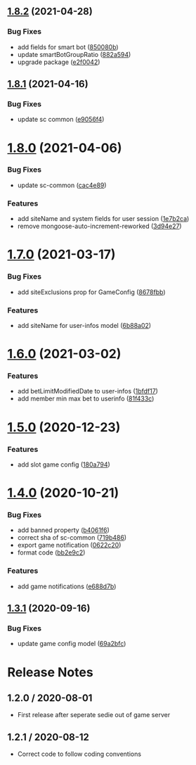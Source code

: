 ## [1.8.2](https://git3.nexdev.net/sc-packages/sc-base-database/compare/v1.8.1...v1.8.2) (2021-04-28)


### Bug Fixes

* add fields for smart bot ([850080b](https://git3.nexdev.net/sc-packages/sc-base-database/commit/850080ba4cdb104b7bf0e73142460b9fafdc359d))
* update smartBotGroupRatio ([882a594](https://git3.nexdev.net/sc-packages/sc-base-database/commit/882a594955229f9fc8c2d2304136b243a1ffd3a8))
* upgrade package ([e2f0042](https://git3.nexdev.net/sc-packages/sc-base-database/commit/e2f0042c3c412f6dd1dfa8a8f383e6aaf9b0e066))

## [1.8.1](https://git3.nexdev.net/sc-packages/sc-base-database/compare/v1.8.0...v1.8.1) (2021-04-16)


### Bug Fixes

* update sc common ([e9056f4](https://git3.nexdev.net/sc-packages/sc-base-database/commit/e9056f49976be4894ed0c962e934487c372b22bb))

# [1.8.0](https://git3.nexdev.net/sc-packages/sc-base-database/compare/v1.7.0...v1.8.0) (2021-04-06)


### Bug Fixes

* update sc-common ([cac4e89](https://git3.nexdev.net/sc-packages/sc-base-database/commit/cac4e8916ea6103baf90f91c4afa9d8917cbe1e2))


### Features

* add siteName and system fields for user session ([1e7b2ca](https://git3.nexdev.net/sc-packages/sc-base-database/commit/1e7b2ca6810293d0017647ebc244b2b79e340962))
* remove mongoose-auto-increment-reworked ([3d94e27](https://git3.nexdev.net/sc-packages/sc-base-database/commit/3d94e276bd993c8ccf5763dd72dd15ca223cb629))

# [1.7.0](https://git3.nexdev.net/sc-packages/sc-base-database/compare/v1.6.0...v1.7.0) (2021-03-17)


### Bug Fixes

* add siteExclusions prop for GameConfig ([8678fbb](https://git3.nexdev.net/sc-packages/sc-base-database/commit/8678fbb0452756b5f67b59e0f29f7354be500af8))


### Features

* add siteName for user-infos model ([6b88a02](https://git3.nexdev.net/sc-packages/sc-base-database/commit/6b88a02e5b5797e8fdc0a575dbeb8e1b10655295))

# [1.6.0](https://git3.nexdev.net/sc-packages/sc-base-database/compare/v1.5.0...v1.6.0) (2021-03-02)


### Features

* add betLimitModifiedDate to user-infos ([1bfdf17](https://git3.nexdev.net/sc-packages/sc-base-database/commit/1bfdf1764e1fd85171e6c314de5b39d33243bded))
* add member min max bet to userinfo ([81f433c](https://git3.nexdev.net/sc-packages/sc-base-database/commit/81f433caf83c7312da0e15ef8f9c7b47b22dc35c))

# [1.5.0](https://git3.nexdev.net/sc-packages/sc-base-database/compare/v1.4.0...v1.5.0) (2020-12-23)


### Features

* add slot game config ([180a794](https://git3.nexdev.net/sc-packages/sc-base-database/commit/180a794b25a471173ec249611e2b3a791745711e))

# [1.4.0](https://git3.nexdev.net/sc-packages/sc-base-database/compare/v1.3.1...v1.4.0) (2020-10-21)


### Bug Fixes

* add banned property ([b4061f6](https://git3.nexdev.net/sc-packages/sc-base-database/commit/b4061f63e4c05803360a564e66e972b54f9cf19a))
* correct sha of sc-common ([719b486](https://git3.nexdev.net/sc-packages/sc-base-database/commit/719b486078e66ddac6af8b0ee58e5937aa42fb42))
* export game notification ([0622c20](https://git3.nexdev.net/sc-packages/sc-base-database/commit/0622c20024e1479411d7476e1c86dd66c7128d5b))
* format code ([bb2e9c2](https://git3.nexdev.net/sc-packages/sc-base-database/commit/bb2e9c28c2fa0271d17b1d47de86a3ef10abb2df))


### Features

* add game notifications ([e688d7b](https://git3.nexdev.net/sc-packages/sc-base-database/commit/e688d7bf969c9de53e0964423752ae2287b73d62))

## [1.3.1](https://git3.nexdev.net/sc-packages/sc-base-database/compare/v1.3.0...v1.3.1) (2020-09-16)


### Bug Fixes

* update game config model ([69a2bfc](https://git3.nexdev.net/sc-packages/sc-base-database/commit/69a2bfc28c56e180912aa8e608afbf194e7efa7e))

# Release Notes

## 1.2.0 / 2020-08-01

-   First release after seperate sedie out of game server

## 1.2.1 / 2020-08-12

-   Correct code to follow coding conventions
